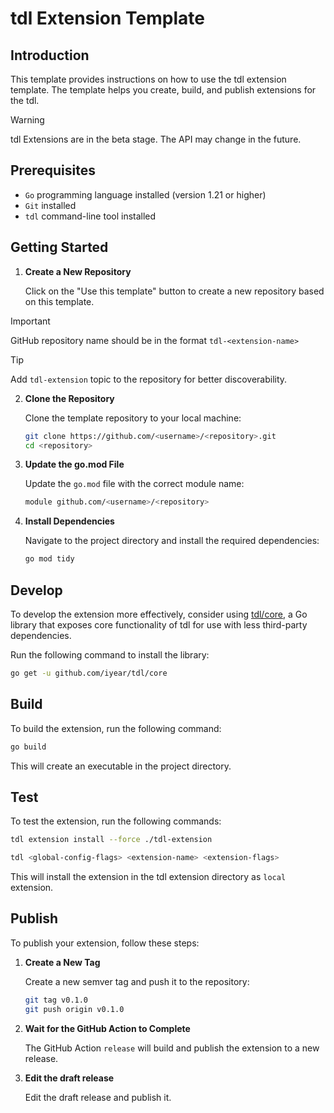 # tdl Extension Template

## Introduction

This template provides instructions on how to use the tdl extension template.
The template helps you create, build, and publish extensions for the tdl.

> [!WARNING]
> tdl Extensions are in the beta stage. The API may change in the future.

## Prerequisites

- `Go` programming language installed (version 1.21 or higher)
- `Git` installed
- `tdl` command-line tool installed

## Getting Started

1. **Create a New Repository**

   Click on the "Use this template" button to create a new repository based on this template.

> [!IMPORTANT]
> GitHub repository name should be in the format `tdl-<extension-name>`

> [!TIP]
> Add `tdl-extension` topic to the repository for better discoverability.

2. **Clone the Repository**

   Clone the template repository to your local machine:

   ```sh
   git clone https://github.com/<username>/<repository>.git
   cd <repository>
   ```

3. **Update the go.mod File**

   Update the `go.mod` file with the correct module name:

   ```sh
   module github.com/<username>/<repository>
   ```

4. **Install Dependencies**

   Navigate to the project directory and install the required dependencies:

   ```sh
   go mod tidy
   ```

## Develop

To develop the extension more effectively, consider using [tdl/core](https://github.com/iyear/tdl/tree/master/core), a Go library that exposes core functionality of tdl for use with less third-party dependencies.

Run the following command to install the library:

```sh
go get -u github.com/iyear/tdl/core
```

## Build

To build the extension, run the following command:

```sh
go build
```

This will create an executable in the project directory.

## Test

To test the extension, run the following commands:

```sh
tdl extension install --force ./tdl-extension
```

```sh
tdl <global-config-flags> <extension-name> <extension-flags>
```

This will install the extension in the tdl extension directory as `local` extension.

## Publish

To publish your extension, follow these steps:

1. **Create a New Tag**

   Create a new semver tag and push it to the repository:

    ```sh
    git tag v0.1.0
    git push origin v0.1.0
    ```

2. **Wait for the GitHub Action to Complete**

   The GitHub Action `release` will build and publish the extension to a new release.

3. **Edit the draft release**

   Edit the draft release and publish it.
